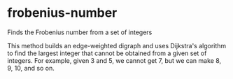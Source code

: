 # frobenius-number
Finds the Frobenius number from a set of integers

This method builds an edge-weighted digraph and uses Dijkstra's algorithm to find the largest integer that cannot be obtained from a given set of integers. For example, given 3 and 5, we cannot get 7, but we can make 8, 9, 10, and so on.
